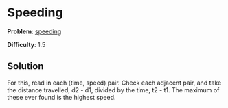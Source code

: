 # Speeding

**Problem**: [speeding](https://open.kattis.com/problems/speeding)

**Difficulty**: 1.5

## Solution

For this, read in each (time, speed) pair. Check each adjacent pair, and take the distance travelled, d2 - d1, divided by the time, t2 - t1. The maximum of these ever found is the highest speed.
